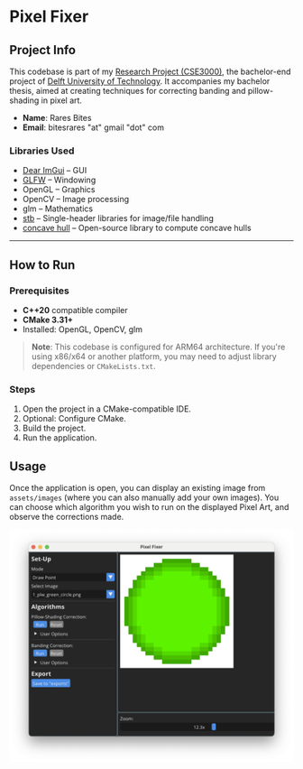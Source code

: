 # Pixel Fixer

## Project Info
This codebase is part of my [Research Project (CSE3000)](https://github.com/TU-Delft-CSE/Research-Project), the bachelor-end project of [Delft University of Technology](https://https//github.com/TU-Delft-CSE). It accompanies my bachelor thesis, aimed at creating techniques for correcting banding and pillow-shading in pixel art.

- **Name**: Rares Bites
- **Email**: bitesrares "at" gmail "dot" com

### Libraries Used
- [Dear ImGui](https://github.com/ocornut/imgui) – GUI
- [GLFW](https://github.com/glfw/glfw) – Windowing
- OpenGL – Graphics
- OpenCV – Image processing
- glm – Mathematics
- [stb](https://github.com/nothings/stb) – Single-header libraries for image/file handling
- [concave hull](https://github.com/senhorsolar/concavehull) – Open-source library to compute concave hulls

---

## How to Run

### Prerequisites
- **C++20** compatible compiler
- **CMake 3.31+**
- Installed: OpenGL, OpenCV, glm

> **Note**: This codebase is configured for ARM64 architecture. If you're using x86/x64 or another platform, you may need to adjust library dependencies or `CMakeLists.txt`.

### Steps
1. Open the project in a CMake-compatible IDE.
2. Optional: Configure CMake.
3. Build the project.
4. Run the application.

## Usage
Once the application is open, you can display an existing image from `assets/images` (where you can also manually add your own images). You can choose which algorithm you wish to run on the displayed Pixel Art, and observe the corrections made.

![demo.png](demo.png)
